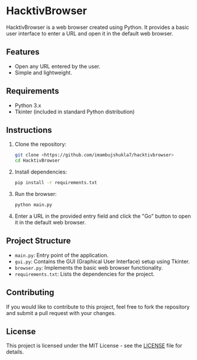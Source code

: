 # HacktivBrowser

HacktivBrowser is a web browser created using Python. It provides a basic user interface to enter a URL and open it in the default web browser.

## Features

- Open any URL entered by the user.
- Simple and lightweight.

## Requirements

- Python 3.x
- Tkinter (included in standard Python distribution)

## Instructions

1. Clone the repository:

   ```bash
   git clone <https://github.com/imambujshukla7/hacktivbrowser>
   cd HacktivBrowser
   ```

2. Install dependencies:

   ```bash
   pip install -r requirements.txt
   ```

3. Run the browser:

   ```bash
   python main.py
   ```

4. Enter a URL in the provided entry field and click the "Go" button to open it in the default web browser.

## Project Structure

- `main.py`: Entry point of the application.
- `gui.py`: Contains the GUI (Graphical User Interface) setup using Tkinter.
- `browser.py`: Implements the basic web browser functionality.
- `requirements.txt`: Lists the dependencies for the project.

## Contributing

If you would like to contribute to this project, feel free to fork the repository and submit a pull request with your changes.

## License

This project is licensed under the MIT License - see the [LICENSE](LICENSE) file for details.
